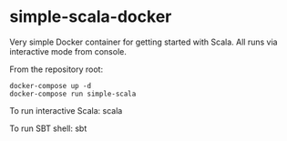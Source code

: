 # simple-scala-docker

Very simple Docker container for getting started with Scala. All runs via interactive mode from console.

From the repository root:

    docker-compose up -d 
    docker-compose run simple-scala

To run interactive Scala:
    scala

To run SBT shell:
    sbt
